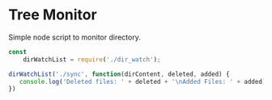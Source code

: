 # Tree Monitor

Simple node script to monitor directory.


```javascript
const
    dirWatchList = require('./dir_watch');

dirWatchList('./sync', function(dirContent, deleted, added) {
   console.log('Deleted files: ' + deleted + '\nAdded Files: ' + added);
})
```
